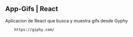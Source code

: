 ## App-Gifs | React

Aplicacion de React que busca y muestra gifs desde Gyphy

```
    https://giphy.com/
```


